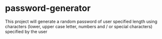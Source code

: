 # password-generator
This project will generate a random password of user specified length using characters (lower, upper case letter, numbers and / or special characters) specified by the user
